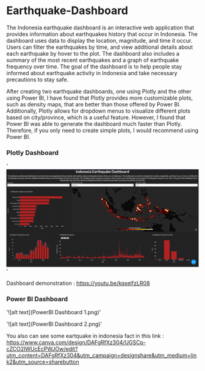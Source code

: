 # Earthquake-Dashboard

The Indonesia earthquake dashboard is an interactive web application that provides information about earthquakes history that occur in Indonesia. The dashboard uses data to display the location, magnitude, and time it occur. Users can filter the earthquakes by time, and view additional details about each earthquake by hover to the plot. The dashboard also includes a summary of the most recent earthquakes and a graph of earthquake frequency over time. The goal of the dashboard is to help people stay informed about earthquake activity in Indonesia and take necessary precautions to stay safe.

After creating two earthquake dashboards, one using Plotly and the other using Power BI, I have found that Plotly provides more customizable plots, such as density maps, that are better than those offered by Power BI. Additionally, Plotly allows for dropdown menus to visualize different plots based on city/province, which is a useful feature. However, I found that Power BI was able to generate the dashboard much faster than Plotly. Therefore, if you only need to create simple plots, I would recommend using Power BI.

### Plotly Dashboard

'![alt text](Dashboard.png)'

Dashboard demonstration : https://youtu.be/kqxelfzLR08

### Power BI Dashboard

'![alt text](PowerBI Dashboard 1.png)'

'![alt text](PowerBI Dashboard 2.png)'


You also can see some eartquake in indonesia fact in this link : https://www.canva.com/design/DAFgRfXz304/UGSCp-cZCO2IWUcEcPWJOw/edit?utm_content=DAFgRfXz304&utm_campaign=designshare&utm_medium=link2&utm_source=sharebutton
